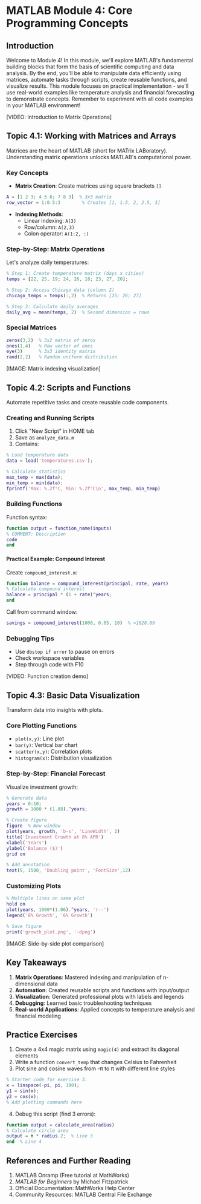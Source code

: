 # MATLAB Module 4: Core Programming Concepts

## Introduction
Welcome to Module 4! In this module, we'll explore MATLAB's fundamental building blocks that form the basis of scientific computing and data analysis. By the end, you'll be able to manipulate data efficiently using matrices, automate tasks through scripts, create reusable functions, and visualize results. This module focuses on practical implementation - we'll use real-world examples like temperature analysis and financial forecasting to demonstrate concepts. Remember to experiment with all code examples in your MATLAB environment!

[VIDEO: Introduction to Matrix Operations]

## Topic 4.1: Working with Matrices and Arrays
Matrices are the heart of MATLAB (short for MATrix LABoratory). Understanding matrix operations unlocks MATLAB's computational power.

### Key Concepts
- **Matrix Creation**: Create matrices using square brackets `[]`
```matlab
A = [1 2 3; 4 5 6; 7 8 9]  % 3x3 matrix
row_vector = 1:0.5:3        % Creates [1, 1.5, 2, 2.5, 3]
```
- **Indexing Methods**:
  - Linear indexing: `A(3)`
  - Row/column: `A(2,3)`
  - Colon operator: `A(1:2, :)`

### Step-by-Step: Matrix Operations
Let's analyze daily temperatures:
```matlab
% Step 1: Create temperature matrix (days x cities)
temps = [22, 25, 19; 24, 26, 18; 23, 27, 20]; 

% Step 2: Access Chicago data (column 2)
chicago_temps = temps(:,2)  % Returns [25; 26; 27]

% Step 3: Calculate daily averages
daily_avg = mean(temps, 2)  % Second dimension = rows
```

### Special Matrices
```matlab
zeros(3,2)  % 3x2 matrix of zeros
ones(1,4)   % Row vector of ones
eye(3)      % 3x3 identity matrix
rand(2,2)   % Random uniform distribution
```

[IMAGE: Matrix indexing visualization]

## Topic 4.2: Scripts and Functions
Automate repetitive tasks and create reusable code components.

### Creating and Running Scripts
1. Click "New Script" in HOME tab
2. Save as `analyze_data.m`
3. Contains:
```matlab
% Load temperature data
data = load('temperatures.csv');

% Calculate statistics
max_temp = max(data);
min_temp = min(data);
fprintf('Max: %.2f°C, Min: %.2f°C\n', max_temp, min_temp)
```

### Building Functions
Function syntax:
```matlab
function output = function_name(inputs)
% COMMENT: Description
code
end
```

#### Practical Example: Compound Interest
Create `compound_interest.m`:
```matlab
function balance = compound_interest(principal, rate, years)
% Calculate compound interest
balance = principal * (1 + rate)^years;
end
```
Call from command window:
```matlab
savings = compound_interest(1000, 0.05, 10)  % ≈1628.89
```

### Debugging Tips
- Use `dbstop if error` to pause on errors
- Check workspace variables
- Step through code with F10

[VIDEO: Function creation demo]

## Topic 4.3: Basic Data Visualization
Transform data into insights with plots.

### Core Plotting Functions
- `plot(x,y)`: Line plot
- `bar(y)`: Vertical bar chart
- `scatter(x,y)`: Correlation plots
- `histogram(x)`: Distribution visualization

### Step-by-Step: Financial Forecast
Visualize investment growth:
```matlab
% Generate data
years = 0:10;
growth = 1000 * (1.08).^years;

% Create figure
figure  % New window
plot(years, growth, 'b-s', 'LineWidth', 2)
title('Investment Growth at 8% APR')
xlabel('Years')
ylabel('Balance ($)')
grid on

% Add annotation
text(5, 1500, 'Doubling point', 'FontSize',12)
```

### Customizing Plots
```matlab
% Multiple lines on same plot
hold on
plot(years, 1000*(1.06).^years, 'r--')
legend('8% Growth', '6% Growth')

% Save figure
print('growth_plot.png', '-dpng')
```

[IMAGE: Side-by-side plot comparison]

## Key Takeaways
1. **Matrix Operations**: Mastered indexing and manipulation of n-dimensional data
2. **Automation**: Created reusable scripts and functions with input/output
3. **Visualization**: Generated professional plots with labels and legends
4. **Debugging**: Learned basic troubleshooting techniques
5. **Real-world Applications**: Applied concepts to temperature analysis and financial modeling

## Practice Exercises
1. Create a 4x4 magic matrix using `magic(4)` and extract its diagonal elements
2. Write a function `convert_temp` that changes Celsius to Fahrenheit
3. Plot sine and cosine waves from -π to π with different line styles
```matlab
% Starter code for exercise 3:
x = linspace(-pi, pi, 100);
y1 = sin(x);
y2 = cos(x);
% Add plotting commands here
```
4. Debug this script (find 3 errors):
```matlab
function output = calculate_area(radius)
% Calculate circle area
output = π * radius.2;  % Line 3
end  % Line 4
```

## References and Further Reading
1. MATLAB Onramp (Free tutorial at MathWorks)
2. *MATLAB for Beginners* by Michael Fitzpatrick
3. Official Documentation: MathWorks Help Center
4. Community Resources: MATLAB Central File Exchange
